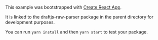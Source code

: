 This example was bootstrapped with [Create React App](https://github.com/facebook/create-react-app).

It is linked to the draftjs-raw-parser package in the parent directory for development purposes.

You can run `yarn install` and then `yarn start` to test your package.
